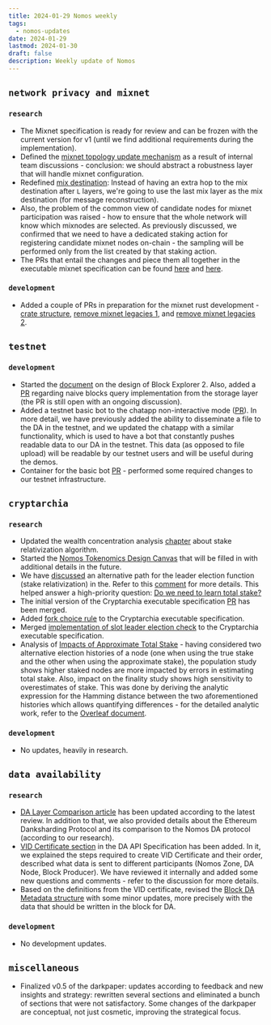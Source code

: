 ```yaml
---
title: 2024-01-29 Nomos weekly
tags:
  - nomos-updates
date: 2024-01-29
lastmod: 2024-01-30
draft: false
description: Weekly update of Nomos
---
```

## `network privacy and mixnet`

### `research`

- The Mixnet specification is ready for review and can be frozen with the current version for v1 (until we find additional requirements during the implementation).
- Defined the [mixnet topology update mechanism](https://www.notion.so/Mixnet-Specification-807b624444a54a4b88afa1cc80e100c2?pvs=4#af141ade3e8147ec900cf3599953f4da) as a result of internal team discussions - conclusion: we should abstract a robustness layer that will handle mixnet configuration.
- Redefined [mix destination](https://www.notion.so/Mixnet-Specification-807b624444a54a4b88afa1cc80e100c2?pvs=4#ebb923fa6a7443a0a36737906104343c): Instead of having an extra hop to the mix destination after `L` layers, we're going to use the last mix layer as the mix destination (for message reconstruction).
- Also, the problem of the common view of candidate nodes for mixnet participation was raised - how to ensure that the whole network will know which mixnodes are selected. As previously discussed, we confirmed that we need to have a dedicated staking action for registering candidate mixnet nodes on-chain - the sampling will be performed only from the list created by that staking action.
- The PRs that entail the changes and piece them all together in the executable mixnet specification can be found [here](https://github.com/logos-co/nomos-specs/pull/56) and [here](https://github.com/logos-co/nomos-specs/pull/57).

### `development`

- Added a couple of PRs in preparation for the mixnet rust development - [crate structure](https://github.com/logos-co/nomos-node/pull/570), [remove mixnet legacies 1](https://github.com/logos-co/nomos-node/pull/572), and [remove mixnet legacies 2](https://github.com/logos-co/nomos-node/pull/573).

## `testnet`

### `development`

- Started the [document](https://www.notion.so/Block-Explorer-4d32e6f08c144a3a9166d25512e0e339) on the design of Block Explorer 2. Also, added a [PR](https://github.com/logos-co/nomos-node/pull/566) regarding naive blocks query implementation from the storage layer (the PR is still open with an ongoing discussion).
- Added a testnet basic bot to the chatapp non-interactive mode ([PR](https://github.com/logos-co/nomos-node/pull/567)). In more detail, we have previously added the ability to disseminate a file to the DA in the testnet, and we updated the chatapp with a similar functionality, which is used to have a bot that constantly pushes readable data to our DA in the testnet. This data (as opposed to file upload) will be readable by our testnet users and will be useful during the demos.
- Container for the basic bot [PR](https://github.com/logos-co/nomos-node/pull/568) - performed some required changes to our testnet infrastructure.

## `cryptarchia`

### `research`

- Updated the wealth concentration analysis [chapter](https://www.notion.so/Does-Crypsinous-Leader-Election-Function-lead-to-wealth-concentration-in-PoS-b81f07a791b745438443f51f00ac258f?pvs=4#1df422f6cc204cb8b362f41cda260b8b) about stake relativization algorithm.
- Started the [Nomos Tokenomics Design Canvas](https://www.notion.so/Nomos-Tokenomics-Design-Canvas-e62e78ee0f8c4a719d1f6ffb08574241) that will be filled in with additional details in the future.
- We have [discussed](https://www.notion.so/Cryptarchia-c4975863a81644e5af03cdc9233b910b?d=74886dad62124b4e9cebee953b3cdfd5&pvs=4#d7521fcde86945409d1b6950743cbe4c) an alternative path for the leader election function (stake relativization) in the. Refer to this [comment](https://www.notion.so/5921382536f842c2bd4d9b61eb4174d0) for more details. This helped answer a high-priority question: [Do we need to learn total stake?](https://www.notion.so/Cryptarchia-c4975863a81644e5af03cdc9233b910b?pvs=4#d7aebd5d87d2437f93b749805918b59c)
- The initial version of the Cryptarchia executable specification [PR](https://github.com/logos-co/nomos-specs/pull/54) has been merged.
- Added [fork choice rule](https://github.com/logos-co/nomos-specs/pull/58) to the Cryptarchia executable specification.
- Merged [implementation of slot leader election check](https://github.com/logos-co/nomos-specs/pull/55) to the Cryptarchia executable specification.
- Analysis of [Impacts of Approximate Total Stake](https://www.notion.so/Impacts-of-Approximate-Total-Stake-1b9a248b222449c68c70fb645a733b03) - having considered two alternative election histories of a node (one when using the true stake and the other when using the approximate stake), the population study shows higher staked nodes are more impacted by errors in estimating total stake. Also, impact on the finality study shows high sensitivity to overestimates of stake. This was done by deriving the analytic expression for the Hamming distance between the two aforementioned histories which allows quantifying differences - for the detailed analytic work, refer to the [Overleaf document](https://www.overleaf.com/project/656dfacf4929b4a3d6d2ffe5).

### `development`

- No updates, heavily in research.

## `data availability`

### `research`

- [DA Layer Comparison article](https://www.notion.so/DA-Layer-Comparison-Table-5848811f0af042e2b24c10d3cea9b0a8) has been updated according to the latest review. In addition to that, we also provided details about the Ethereum Danksharding Protocol and its comparison to the Nomos DA protocol (according to our research).
- [VID Certificate section](https://www.notion.so/DA-Api-Specification-83000d9c2f3f45b586cd55c5c195cce5#5a4839bf7309499e810830474a11b1f5) in the DA API Specification has been added. In it, we explained the steps required to create VID Certificate and their order, described what data is sent to different participants (Nomos Zone, DA Node, Block Producer). We have reviewed it internally and added some new questions and comments - refer to the discussion for more details.
- Based on the definitions from the VID certificate, revised the [Block DA Metadata structure](https://www.notion.so/Block-Format-Specification-10c4cfef8b8946b8a54344cf97b16938#af86fcfa7fef40e9aabfc10f9f65f49a) with some minor updates, more precisely with the data that should be written in the block for DA.

### `development`

- No development updates.

## `miscellaneous`

- Finalized v0.5 of the darkpaper: updates according to feedback and new insights and strategy: rewritten several sections and eliminated a bunch of sections that were not satisfactory. Some changes of the darkpaper are conceptual, not just cosmetic, improving the strategical focus.
